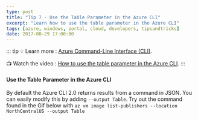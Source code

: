```yaml
---
type: post
title: "Tip 7 - Use the Table Parameter in the Azure CLI"
excerpt: "Learn how to use the table parameter in the Azure CLI"
tags: [azure, windows, portal, cloud, developers, tipsandtricks]
date: 2017-08-29 17:00:00
---
```


::: tip
:bulb: Learn more : [Azure Command-Line Interface (CLI)](https://docs.microsoft.com/en-us/cli/azure?WT.mc_id=docs-azuredevtips-micrum). 

:tv: Watch the video : [How to use the table parameter in the Azure CLI](https://www.youtube.com/watch?v=zcKTr2uQwKA&list=PLLasX02E8BPCNCK8Thcxu-Y-XcBUbhFWC&index=6?WT.mc_id=youtube-azuredevtips-micrum).
:::

#### Use the Table Parameter in the Azure CLI

By default the Azure CLI 2.0 returns results from a command in JSON. You can easily modify this by adding `--output Table`. Try out the command found in the Gif below with `az vm image list-publishers --location NorthCentralUS --output Table`

<img :src="$withBase('/files/azuretip7.gif')">
